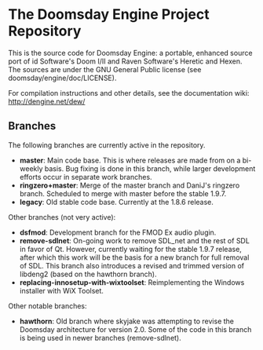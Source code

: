 # The Doomsday Engine Project Repository

This is the source code for Doomsday Engine: a portable, enhanced source port of id Software's Doom I/II and Raven Software's Heretic and Hexen. The sources are under the GNU General Public license (see doomsday/engine/doc/LICENSE).

For compilation instructions and other details, see the documentation wiki: http://dengine.net/dew/

## Branches

The following branches are currently active in the repository.

- **master**: Main code base. This is where releases are made from on a bi-weekly basis. Bug fixing is done in this branch, while larger development efforts occur in separate work branches.
- **ringzero+master**: Merge of the master branch and DaniJ's ringzero branch. Scheduled to merge with master before the stable 1.9.7.
- **legacy**: Old stable code base. Currently at the 1.8.6 release.

Other branches (not very active):

- **dsfmod**: Development branch for the FMOD Ex audio plugin.
- **remove-sdlnet**: On-going work to remove SDL_net and the rest of SDL in favor of Qt. However, currently waiting for the stable 1.9.7 release, after which this work will be the basis for a new branch for full removal of SDL. This branch also introduces a revised and trimmed version of libdeng2 (based on the hawthorn branch).
- **replacing-innosetup-with-wixtoolset**: Reimplementing the Windows installer with WiX Toolset.

Other notable branches:

- **hawthorn**: Old branch where skyjake was attempting to revise the Doomsday architecture for version 2.0. Some of the code in this branch is being used in newer branches (remove-sdlnet).